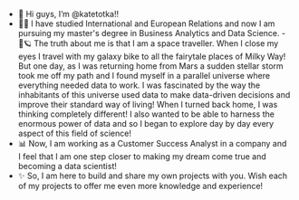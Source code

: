 - 👋 Hi guys, I’m @katetotka!!
- 👨‍🎓 I have studied Ιnternational and European Relations and now I am pursuing my master's degree in Business Analytics and Data Science.
-🌌🪐 The truth about me is that I am a space traveller. When I close my eyes I travel with my galaxy bike to all the fairytale places of Milky Way! But one day, as I was
returning home from Mars a sudden stellar storm took me off my path and I found myself in a parallel universe where everything needed data to work. I was fascinated by the way the
inhabitants of this universe used data to make data-driven decisions and improve their standard way of living! When I turned back home, I was thinking completely different!
I also wanted to be able to harness the enormous power of data and so I began to explore day by day every aspect of this field of science!
- 📊 Now, I am working as a Customer Success Analyst in a company and I feel that I am one step closer to making my dream come true and becoming a data scientist!
- ✨ So, I am here to build and share my own projects with you. Wish each of my projects to offer me even more knowledge and experience!

<!---
katetotka/katetotka is a ✨ special ✨ repository because its `README.md` (this file) appears on your GitHub profile.
You can click the Preview link to take a look at your changes.
--->
